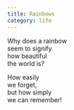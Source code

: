 ```yaml
---
title: Rainbows
category: life
---
```


Why does a rainbow  
seem to signify  
how beautiful   
the world is?  
  
How easily   
we forget,  
but how simply  
we can remember!  
